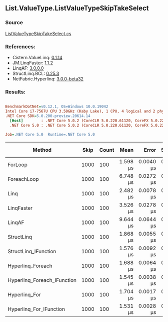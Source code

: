 ﻿## List.ValueType.ListValueTypeSkipTakeSelect

### Source
[ListValueTypeSkipTakeSelect.cs](../LinqBenchmarks/List/ValueType/ListValueTypeSkipTakeSelect.cs)

### References:
- Cistern.ValueLinq: [0.1.14](https://www.nuget.org/packages/Cistern.ValueLinq/0.1.14)
- JM.LinqFaster: [1.1.2](https://www.nuget.org/packages/JM.LinqFaster/1.1.2)
- LinqAF: [3.0.0.0](https://www.nuget.org/packages/LinqAF/3.0.0.0)
- StructLinq.BCL: [0.25.3](https://www.nuget.org/packages/StructLinq.BCL/0.25.3)
- NetFabric.Hyperlinq: [3.0.0-beta32](https://www.nuget.org/packages/NetFabric.Hyperlinq/3.0.0-beta32)

### Results:
``` ini

BenchmarkDotNet=v0.12.1, OS=Windows 10.0.19042
Intel Core i7-7567U CPU 3.50GHz (Kaby Lake), 1 CPU, 4 logical and 2 physical cores
.NET Core SDK=5.0.200-preview.20614.14
  [Host]        : .NET Core 5.0.2 (CoreCLR 5.0.220.61120, CoreFX 5.0.220.61120), X64 RyuJIT
  .NET Core 5.0 : .NET Core 5.0.2 (CoreCLR 5.0.220.61120, CoreFX 5.0.220.61120), X64 RyuJIT

Job=.NET Core 5.0  Runtime=.NET Core 5.0  

```
|                      Method | Skip | Count |     Mean |     Error |    StdDev | Ratio | RatioSD |  Gen 0 | Gen 1 | Gen 2 | Allocated |
|---------------------------- |----- |------ |---------:|----------:|----------:|------:|--------:|-------:|------:|------:|----------:|
|                     ForLoop | 1000 |   100 | 1.598 μs | 0.0040 μs | 0.0037 μs |  1.00 |    0.00 |      - |     - |     - |         - |
|                 ForeachLoop | 1000 |   100 | 6.748 μs | 0.0272 μs | 0.0227 μs |  4.22 |    0.02 | 0.0305 |     - |     - |      72 B |
|                        Linq | 1000 |   100 | 2.482 μs | 0.0078 μs | 0.0061 μs |  1.55 |    0.00 | 0.1183 |     - |     - |     248 B |
|                  LinqFaster | 1000 |   100 | 3.526 μs | 0.0278 μs | 0.0247 μs |  2.21 |    0.01 | 5.8136 |     - |     - |   12168 B |
|                      LinqAF | 1000 |   100 | 9.644 μs | 0.0644 μs | 0.0571 μs |  6.04 |    0.04 |      - |     - |     - |         - |
|                  StructLinq | 1000 |   100 | 1.868 μs | 0.0055 μs | 0.0049 μs |  1.17 |    0.00 | 0.0572 |     - |     - |     120 B |
|        StructLinq_IFunction | 1000 |   100 | 1.576 μs | 0.0092 μs | 0.0077 μs |  0.99 |    0.01 |      - |     - |     - |         - |
|           Hyperlinq_Foreach | 1000 |   100 | 1.688 μs | 0.0064 μs | 0.0054 μs |  1.06 |    0.00 |      - |     - |     - |         - |
| Hyperlinq_Foreach_IFunction | 1000 |   100 | 1.545 μs | 0.0038 μs | 0.0035 μs |  0.97 |    0.00 |      - |     - |     - |         - |
|               Hyperlinq_For | 1000 |   100 | 1.704 μs | 0.0017 μs | 0.0015 μs |  1.07 |    0.00 |      - |     - |     - |         - |
|     Hyperlinq_For_IFunction | 1000 |   100 | 1.531 μs | 0.0028 μs | 0.0025 μs |  0.96 |    0.00 |      - |     - |     - |         - |
